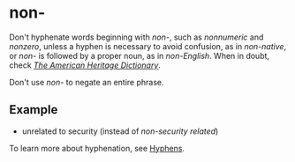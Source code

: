 # non-

Don't hyphenate words beginning with *non-*, such as *nonnumeric* and *nonzero*, unless a hyphen is necessary to avoid confusion, as in *non-native*, or *non-* is followed by a proper noun, as in *non-English*. When in doubt, check [*The American Heritage Dictionary*](https://ahdictionary.com/).

Don't use *non-* to negate an entire phrase.

## Example

- unrelated to security (instead of *non-security related*)

To learn more about hyphenation, see  [Hyphens](~/punctuation/dashes-hyphens/hyphens.md).
